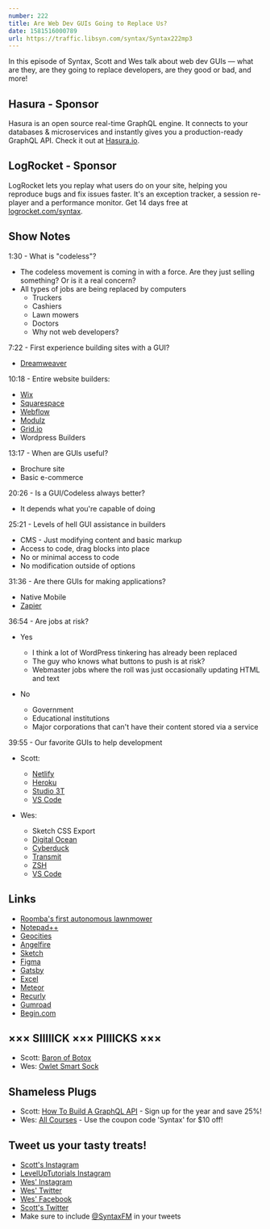 ```yaml
---
number: 222
title: Are Web Dev GUIs Going to Replace Us?
date: 1581516000789
url: https://traffic.libsyn.com/syntax/Syntax222mp3
---
```


In this episode of Syntax, Scott and Wes talk about web dev GUIs — what are they, are they going to replace developers, are they good or bad, and more!

## Hasura - Sponsor
Hasura is an open source real-time GraphQL engine. It connects to your databases & microservices and instantly gives you a production-ready GraphQL API. Check it out at [Hasura.io](https://hasura.io/).

## LogRocket - Sponsor
LogRocket lets you replay what users do on your site, helping you reproduce bugs and fix issues faster. It's an exception tracker, a session re-player and a performance monitor. Get 14 days free at [logrocket.com/syntax](https://logrocket.com/syntax).

## Show Notes

1:30 - What is "codeless"?

* The codeless movement is coming in with a force. Are they just selling something? Or is it a real concern? 
* All types of jobs are being replaced by computers
  * Truckers
  * Cashiers
  * Lawn mowers
  * Doctors
  * Why not web developers?

7:22 - First experience building sites with a GUI?

* [Dreamweaver](https://www.adobe.com/products/dreamweaver.html)

10:18 - Entire website builders:

* [Wix](https://www.wix.com/)
* [Squarespace](https://www.squarespace.com/)
* [Webflow](https://webflow.com/)
* [Modulz](https://www.modulz.app/)
* [Grid.io](https://thegrid.io/)
* Wordpress Builders

13:17 - When are GUIs useful?

* Brochure site
* Basic e-commerce 

20:26 - Is a GUI/Codeless always better?

* It depends what you're capable of doing

25:21 - Levels of hell GUI assistance in builders

* CMS - Just modifying content and basic markup
* Access to code, drag blocks into place
* No or minimal access to code
* No modification outside of options

31:36 - Are there GUIs for making applications?

* Native Mobile
* [Zapier](https://zapier.com/)

36:54 - Are jobs at risk?

* Yes
  * I think a lot of WordPress tinkering has already been replaced
  * The guy who knows what buttons to push is at risk?
  * Webmaster jobs where the roll was just occasionally updating HTML and text

* No
  * Government
  * Educational institutions
  * Major corporations that can't have their content stored via a service

39:55 - Our favorite GUIs to help development

* Scott:
  * [Netlify](https://www.netlify.com/)
  * [Heroku](https://www.heroku.com/)
  * [Studio 3T](https://studio3t.com/)
  * [VS Code](https://code.visualstudio.com/)

* Wes:
  * Sketch CSS Export
  * [Digital Ocean](https://www.digitalocean.com/)
  * [Cyberduck](https://cyberduck.io/)
  * [Transmit](https://panic.com/transmit/)
  * [ZSH](https://ohmyz.sh/)
  * [VS Code](https://code.visualstudio.com/)

## Links
* [Roomba's first autonomous lawnmower](https://www.theverge.com/2019/8/30/20839810/irobot-terra-autonomous-lawnmower-roomba-robot-fcc-beta-release-date-2020)
* [Notepad++](https://notepad-plus-plus.org/)
* [Geocities](https://en.wikipedia.org/wiki/Yahoo!_GeoCities)
* [Angelfire](https://en.wikipedia.org/wiki/Angelfire)
* [Sketch](https://www.sketch.com/)
* [Figma](https://www.figma.com/)
* [Gatsby](https://www.gatsbyjs.org/)
* [Excel](https://products.office.com/en-us/excel)
* [Meteor](https://www.meteor.com/)
* [Recurly](https://recurly.com/)
* [Gumroad](https://gumroad.com/)
* [Begin.com](https://begin.com/)

## ××× SIIIIICK ××× PIIIICKS ×××
* Scott: [Baron of Botox](https://podcasts.apple.com/us/podcast/the-baron-of-botox/id1493450409)
* Wes: [Owlet Smart Sock](https://www.amazon.com/Owlet-Baby-Monitor-Infants-Ultimate/dp/B06ZZXYD6S)

## Shameless Plugs
* Scott: [How To Build A GraphQL API](https://www.leveluptutorials.com/pro) - Sign up for the year and save 25%!
* Wes: [All Courses](https://wesbos.com/courses/) - Use the coupon code 'Syntax' for $10 off!

## Tweet us your tasty treats!
* [Scott's Instagram](https://www.instagram.com/stolinski/)
* [LevelUpTutorials Instagram](https://www.instagram.com/LevelUpTutorials/)
* [Wes' Instagram](https://www.instagram.com/wesbos/)
* [Wes' Twitter](https://twitter.com/wesbos)
* [Wes' Facebook](https://www.facebook.com/wesbos.developer)
* [Scott's Twitter](https://twitter.com/stolinski)
* Make sure to include [@SyntaxFM](https://twitter.com/SyntaxFM) in your tweets